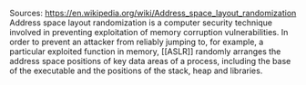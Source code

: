 Sources:
https://en.wikipedia.org/wiki/Address_space_layout_randomization
\
Address space layout randomization is a computer security technique involved in preventing exploitation of memory corruption vulnerabilities. In order to prevent an attacker from reliably jumping to, for example, a particular exploited function in memory, [[ASLR]] randomly arranges the address space positions of key data areas of a process, including the base of the executable and the positions of the stack, heap and libraries.

